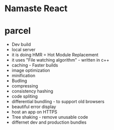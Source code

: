 # Namaste React

# parcel
- Dev build
- local server
- it is doing HMR = Hot Module Replacement
- it uses "File watching algorithm" - written in c++
- caching - Faster builds
- image optimization
- minification
- Budling
- compressing
- consistency hashing
- code spliting
- differential bundling - to support old browsers
- beautiful error display
- host an app on HTTPS
- Tree shaking - remove unusable code
- differnet dev and production bundles